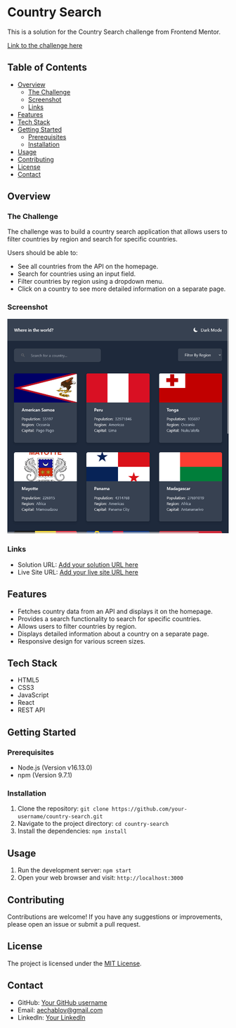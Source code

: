 # Country Search

This is a solution for the Country Search challenge from Frontend Mentor.

[Link to the challenge here](https://www.frontendmentor.io/challenges/rest-countries-api-with-color-theme-switcher-5cacc469fec04111f7b848ca)

## Table of Contents

- [Overview](#overview)
  - [The Challenge](#the-challenge)
  - [Screenshot](#screenshot)
  - [Links](#links)
- [Features](#features)
- [Tech Stack](#tech-stack)
- [Getting Started](#getting-started)
  - [Prerequisites](#prerequisites)
  - [Installation](#installation)
- [Usage](#usage)
- [Contributing](#contributing)
- [License](#license)
- [Contact](#contact)

## Overview

### The Challenge

The challenge was to build a country search application that allows users to filter countries by region and search for specific countries.

Users should be able to:

- See all countries from the API on the homepage.
- Search for countries using an input field.
- Filter countries by region using a dropdown menu.
- Click on a country to see more detailed information on a separate page.

### Screenshot

![Country Search Application Screenshot](./src/assets/screenshot/Screen%20Shot%202023-07-25%20at%2019.50.54.png)

### Links

- Solution URL: [Add your solution URL here](https://country-search-q7hl-anthonychablov.vercel.app/)
- Live Site URL: [Add your live site URL here](https://country-search-q7hl-anthonychablov.vercel.app/)

## Features

- Fetches country data from an API and displays it on the homepage.
- Provides a search functionality to search for specific countries.
- Allows users to filter countries by region.
- Displays detailed information about a country on a separate page.
- Responsive design for various screen sizes.

## Tech Stack

- HTML5
- CSS3
- JavaScript
- React
- REST API

## Getting Started

### Prerequisites

- Node.js (Version v16.13.0)
- npm (Version 9.7.1)

### Installation

1. Clone the repository: `git clone https://github.com/your-username/country-search.git`
2. Navigate to the project directory: `cd country-search`
3. Install the dependencies: `npm install`

## Usage

1. Run the development server: `npm start`
2. Open your web browser and visit: `http://localhost:3000`

## Contributing

Contributions are welcome! If you have any suggestions or improvements, please open an issue or submit a pull request.

## License

The project is licensed under the [MIT License](https://opensource.org/licenses/MIT).

## Contact

- GitHub: [Your GitHub username](https://github.com/AnthonyChablov/)
- Email: aechablov@gmail.com
- LinkedIn: [Your LinkedIn](https://www.linkedin.com/in/anthonychablov/)
